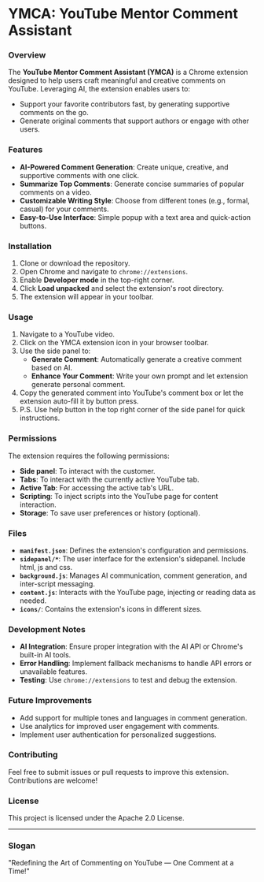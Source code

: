 # YMCA: YouTube Mentor Comment Assistant

### **Overview**
The **YouTube Mentor Comment Assistant (YMCA)** is a Chrome extension designed to help users craft meaningful and creative comments on YouTube. Leveraging AI, the extension enables users to:
- Support your favorite contributors fast, by generating supportive comments on the go.
- Generate original comments that support authors or engage with other users.

### **Features**
- **AI-Powered Comment Generation**: Create unique, creative, and supportive comments with one click.
- **Summarize Top Comments**: Generate concise summaries of popular comments on a video.
- **Customizable Writing Style**: Choose from different tones (e.g., formal, casual) for your comments.
- **Easy-to-Use Interface**: Simple popup with a text area and quick-action buttons.

### **Installation**
1. Clone or download the repository.
2. Open Chrome and navigate to `chrome://extensions`.
3. Enable **Developer mode** in the top-right corner.
4. Click **Load unpacked** and select the extension's root directory.
5. The extension will appear in your toolbar.

### **Usage**
1. Navigate to a YouTube video.
2. Click on the YMCA extension icon in your browser toolbar.
3. Use the side panel to:
    - **Generate Comment**: Automatically generate a creative comment based on AI.
    - **Enhance Your Comment**: Write your own prompt and let extension generate personal comment.
4. Copy the generated comment into YouTube's comment box or let the extension auto-fill it by button press.
5. P.S. Use help button in the top right corner of the side panel for quick instructions.

### **Permissions**
The extension requires the following permissions:
- **Side panel**: To interact with the customer.
- **Tabs**: To interact with the currently active YouTube tab.
- **Active Tab**: For accessing the active tab's URL.
- **Scripting**: To inject scripts into the YouTube page for content interaction.
- **Storage**: To save user preferences or history (optional).


### **Files**
- **`manifest.json`**: Defines the extension's configuration and permissions.
- **`sidepanel/*`**: The user interface for the extension's sidepanel. Include html, js and css.
- **`background.js`**: Manages AI communication, comment generation, and inter-script messaging.
- **`content.js`**: Interacts with the YouTube page, injecting or reading data as needed.
- **`icons/`**: Contains the extension's icons in different sizes.

### **Development Notes**
- **AI Integration**: Ensure proper integration with the AI API or Chrome's built-in AI tools.
- **Error Handling**: Implement fallback mechanisms to handle API errors or unavailable features.
- **Testing**: Use `chrome://extensions` to test and debug the extension.

### **Future Improvements**
- Add support for multiple tones and languages in comment generation.
- Use analytics for improved user engagement with comments.
- Implement user authentication for personalized suggestions.

### **Contributing**
Feel free to submit issues or pull requests to improve this extension. Contributions are welcome!

### **License**
This project is licensed under the Apache 2.0 License.

---

### **Slogan**
"Redefining the Art of Commenting on YouTube — One Comment at a Time!"